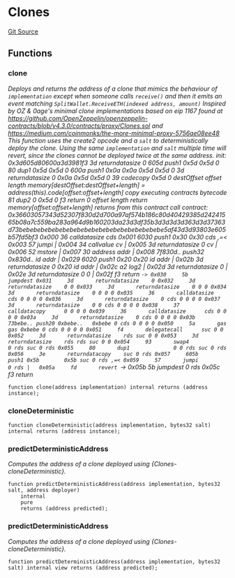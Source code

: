 # Clones
[Git Source](https://github.com/daokitchen/nouns-stream/blob/c3b52a7ea0bf77a05c09aab9730867448a5dfdc7/src/utils/Clones.sol)


## Functions
### clone

*Deploys and returns the address of a clone that mimics the behaviour of `implementation`
except when someone calls `receive()` and then it emits an event matching
`SplitWallet.ReceiveETH(indexed address, amount)`
Inspired by OZ & 0age's minimal clone implementations based on eip 1167 found at
https://github.com/OpenZeppelin/openzeppelin-contracts/blob/v4.3.0/contracts/proxy/Clones.sol
and https://medium.com/coinmonks/the-more-minimal-proxy-5756ae08ee48
This function uses the create2 opcode and a `salt` to deterministically deploy
the clone. Using the same `implementation` and `salt` multiple time will revert, since
the clones cannot be deployed twice at the same address.
init: 0x3d605d80600a3d3981f3
3d   returndatasize  0
605d push1 0x5d      0x5d 0
80   dup1            0x5d 0x5d 0
600a push1 0x0a      0x0a 0x5d 0x5d 0
3d   returndatasize  0 0x0a 0x5d 0x5d 0
39   codecopy        0x5d 0                      destOffset offset length     memory[destOffset:destOffset+length] = address(this).code[offset:offset+length]       copy executing contracts bytecode
81   dup2            0 0x5d 0
f3   return          0                           offset length                return memory[offset:offset+length]                                                   returns from this contract call
contract: 0x36603057343d52307f830d2d700a97af574b186c80d40429385d24241565b08a7c559ba283a964d9b160203da23d3df35b3d3d3d3d363d3d37363d73bebebebebebebebebebebebebebebebebebebebe5af43d3d93803e605b57fd5bf3
0x000     36       calldatasize      cds
0x001     6030     push1 0x30        0x30 cds
,=< 0x003     57       jumpi
|   0x004     34       callvalue         cv
|   0x005     3d       returndatasize    0 cv
|   0x006     52       mstore
|   0x007     30       address           addr
|   0x008     7f830d.. push32 0x830d..   id addr
|   0x029     6020     push1 0x20        0x20 id addr
|   0x02b     3d       returndatasize    0 0x20 id addr
|   0x02c     a2       log2
|   0x02d     3d       returndatasize    0
|   0x02e     3d       returndatasize    0 0
|   0x02f     f3       return
`-> 0x030     5b       jumpdest
0x031     3d       returndatasize    0
0x032     3d       returndatasize    0 0
0x033     3d       returndatasize    0 0 0
0x034     3d       returndatasize    0 0 0 0
0x035     36       calldatasize      cds 0 0 0 0
0x036     3d       returndatasize    0 cds 0 0 0 0
0x037     3d       returndatasize    0 0 cds 0 0 0 0
0x038     37       calldatacopy      0 0 0 0
0x039     36       calldatasize      cds 0 0 0 0
0x03a     3d       returndatasize    0 cds 0 0 0 0
0x03b     73bebe.. push20 0xbebe..   0xbebe 0 cds 0 0 0 0
0x050     5a       gas               gas 0xbebe 0 cds 0 0 0 0
0x051     f4       delegatecall      suc 0 0
0x052     3d       returndatasize    rds suc 0 0
0x053     3d       returndatasize    rds rds suc 0 0
0x054     93       swap4             0 rds suc 0 rds
0x055     80       dup1              0 0 rds suc 0 rds
0x056     3e       returndatacopy    suc 0 rds
0x057     605b     push1 0x5b        0x5b suc 0 rds
,=< 0x059     57       jumpi             0 rds
|   0x05a     fd       revert
`-> 0x05b     5b       jumpdest          0 rds
0x05c     f3       return*


```solidity
function clone(address implementation) internal returns (address instance);
```

### cloneDeterministic


```solidity
function cloneDeterministic(address implementation, bytes32 salt) internal returns (address instance);
```

### predictDeterministicAddress

*Computes the address of a clone deployed using {Clones-cloneDeterministic}.*


```solidity
function predictDeterministicAddress(address implementation, bytes32 salt, address deployer)
    internal
    pure
    returns (address predicted);
```

### predictDeterministicAddress

*Computes the address of a clone deployed using {Clones-cloneDeterministic}.*


```solidity
function predictDeterministicAddress(address implementation, bytes32 salt) internal view returns (address predicted);
```

